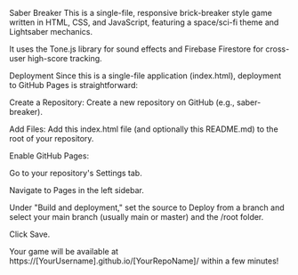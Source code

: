 Saber Breaker
This is a single-file, responsive brick-breaker style game written in HTML, CSS, and JavaScript, featuring a space/sci-fi theme and Lightsaber mechanics.

It uses the Tone.js library for sound effects and Firebase Firestore for cross-user high-score tracking.

Deployment
Since this is a single-file application (index.html), deployment to GitHub Pages is straightforward:

Create a Repository: Create a new repository on GitHub (e.g., saber-breaker).

Add Files: Add this index.html file (and optionally this README.md) to the root of your repository.

Enable GitHub Pages:

Go to your repository's Settings tab.

Navigate to Pages in the left sidebar.

Under "Build and deployment," set the source to Deploy from a branch and select your main branch (usually main or master) and the /root folder.

Click Save.

Your game will be available at https://[YourUsername].github.io/[YourRepoName]/ within a few minutes!